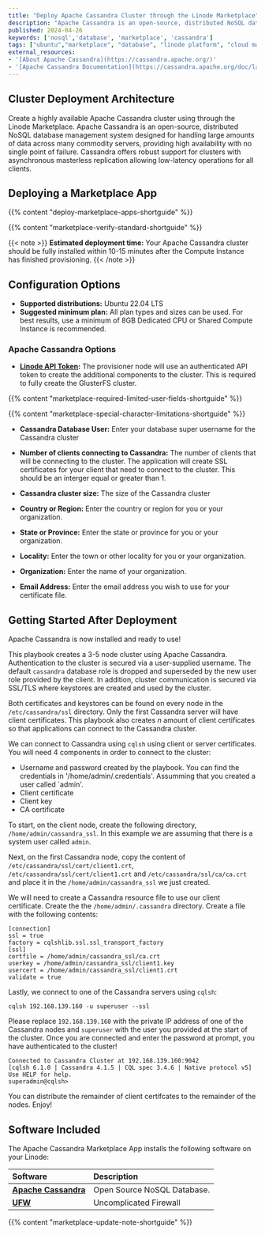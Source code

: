 ```yaml
---
title: "Deploy Apache Cassandra Cluster through the Linode Marketplace"
description: "Apache Cassandra is an open-source, distributed NoSQL database management system designed for handling large amounts of data across many commodity servers, providing high availability with no single point of failure. Cassandra offers robust support for clusters with asynchronous masterless replication allowing low-latency operations for all clients. "
published: 2024-04-26
keywords: ['nosql','database', 'marketplace', 'cassandra']
tags: ["ubuntu","marketplace", "database", "linode platform", "cloud manager", "ssl", "cloud storage", "high availability", "compute storage"]
external_resources:
- '[About Apache Cassandra](https://cassandra.apache.org/)'
- '[Apache Cassandra Documentation](https://cassandra.apache.org/doc/latest/cassandra/architecture/overview.html)'
---
```


## Cluster Deployment Architecture

Create a highly available Apache Cassandra cluster using through the Linode Marketplace. Apache Cassandra is an open-source, distributed NoSQL database management system designed for handling large amounts of data across many commodity servers, providing high availability with no single point of failure. Cassandra offers robust support for clusters with asynchronous masterless replication allowing low-latency operations for all clients. 

## Deploying a Marketplace App

{{% content "deploy-marketplace-apps-shortguide" %}}

{{% content "marketplace-verify-standard-shortguide" %}}

{{< note >}}
**Estimated deployment time:** Your Apache Cassandra cluster should be fully installed within 10-15 minutes after the Compute Instance has finished provisioning.
{{< /note >}}

## Configuration Options

- **Supported distributions:** Ubuntu 22.04 LTS
- **Suggested minimum plan:** All plan types and sizes can be used. For best results, use a minimum of 8GB Dedicated CPU or Shared Compute Instance is recommended. 

### Apache Cassandra Options

- **[Linode API Token](/docs/products/tools/api/guides/manage-api-tokens/#create-an-api-token):** The provisioner node will use an authenticated API token to create the additional components to the cluster. This is required to fully create the GlusterFS cluster.

{{% content "marketplace-required-limited-user-fields-shortguide" %}}

{{% content "marketplace-special-character-limitations-shortguide" %}}

- **Cassandra Database User:** Enter your database super username for the Cassandra cluster

- **Number of clients connecting to Cassandra:** The number of clients that will be connecting to the cluster. The application will create SSL certificates for your client that need to connect to the cluster. This should be an interger equal or greater than 1.

- **Cassandra cluster size:** The size of the Cassandra cluster

- **Country or Region:** Enter the country or region for you or your organization.

- **State or Province:** Enter the state or province for you or your organization.

- **Locality:** Enter the town or other locality for you or your organization.

- **Organization:** Enter the name of your organization.

- **Email Address:** Enter the email address you wish to use for your certificate file.


## Getting Started After Deployment

Apache Cassandra is now installed and ready to use!

This playbook creates a 3-5 node cluster using Apache Cassandra. Authentication to the cluster is secured via a user-supplied username. The default `cassandra` database role is dropped and superseded by the new user role provided by the client. In addition, cluster communication is secured via SSL/TLS where keystores are created and used by the cluster.

Both certificates and keystores can be found on every node in the `/etc/cassandra/ssl` directory. Only the first Cassandra server will have client certificates. This playbook also creates *_n_* amount of client certificates so that applications can connect to the Cassandra cluster.

We can connect to Cassandra using `cqlsh` using client or server certificates. You will need 4 components in order to connect to the cluster:

- Username and password created by the playbook. You can find the credentials in '/home/admin/.credentials'. Assumming that you created a user called `admin'.
- Client certificate
- Client key
- CA certificate

To start, on the client node, create the following directory, `/home/admin/cassandra_ssl`.  In this example we are assuming that there is a system user called `admin`. 

Next, on the first Cassandra node, copy the content of `/etc/cassandra/ssl/cert/client1.crt`, `/etc/cassandra/ssl/cert/client1.crt` and `/etc/cassandra/ssl/ca/ca.crt` and place it in the `/home/admin/cassandra_ssl` we just created.

We will need to create a Cassandra resource file to use our client certificate. Create the the `/home/admin/.cassandra` directory. Create a file with the following contents:
```
[connection]
ssl = true
factory = cqlshlib.ssl.ssl_transport_factory
[ssl]
certfile = /home/admin/cassandra_ssl/ca.crt
userkey = /home/admin/cassandra_ssl/client1.key
usercert = /home/admin/cassandra_ssl/client1.crt
validate = true
```

Lastly, we connect to one of the Cassandra servers using `cqlsh`:

```
cqlsh 192.168.139.160 -u superuser --ssl
```

Please replace `192.168.139.160` with the private IP address of one of the Cassandra nodes and `superuser` with the user you provided at the start of the cluster. Once you are connected and enter the password at prompt, you have authenticated to the cluster!

```
Connected to Cassandra Cluster at 192.168.139.160:9042
[cqlsh 6.1.0 | Cassandra 4.1.5 | CQL spec 3.4.6 | Native protocol v5]
Use HELP for help.
superadmin@cqlsh>
```

You can distribute the remainder of client certifcates to the remainder of the nodes. Enjoy!

## Software Included

The Apache Cassandra Marketplace App installs the following software on your Linode:

| **Software** | **Description** |
|:--------------|:------------|
| [**Apache Cassandra**](https://cassandra.apache.org/) | Open Source NoSQL Database. |
| [**UFW**](https://help.ubuntu.com/community/UFW) | Uncomplicated Firewall |

{{% content "marketplace-update-note-shortguide" %}}